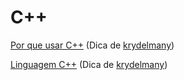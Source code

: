 # C++

[Por que usar C++](https://www.alura.com.br/artigos/formacao-linguagem-c-plus-plus#:~:text=C%2B%2B%20%C3%A9%20uma%20das%20linguagens%20mais%20vers%C3%A1teis%20que%20existem%2C%20permitindo,muito%20usadas%20no%20mercado%20financeiro.)
(Dica de [krydelmany](https://github.com/Krydelmany))

[Linguagem C++](https://www.inf.ufpr.br/ci208/NotasAula.pdf)
(Dica de [krydelmany](https://github.com/Krydelmany))
